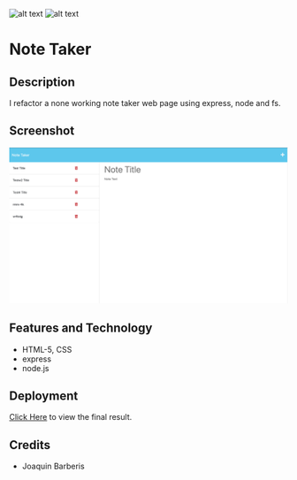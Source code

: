 ![alt text](https://img.shields.io/badge/License-GPLv2-brightgreen)
![alt text](https://img.shields.io/badge/Ver.-1.0.0-blue)
# Note Taker

## Description
I refactor a none working note taker web page using express, node and fs.
## Screenshot

![alt screenshot](https://github.com/jbarberisv/note-taker-jbv/blob/main/img/screen%20task.png?raw=true)

## Features and Technology

- HTML-5, CSS
- express
- node.js

  

## Deployment
[Click Here](note-taker-jbv.herokuapp.com) to view the final result.


## Credits

* Joaquin Barberis